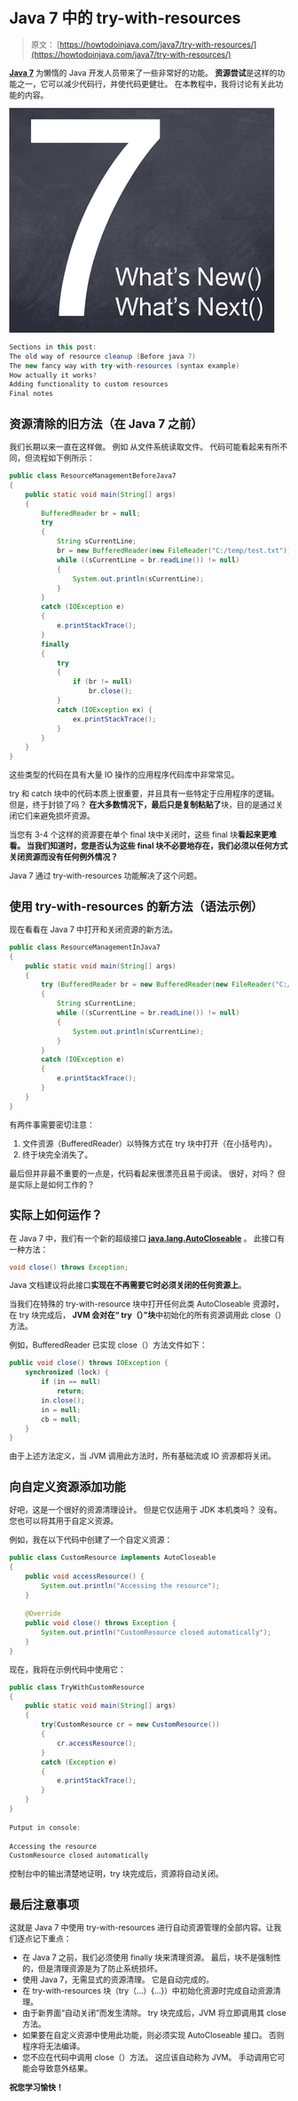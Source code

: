 # Java 7 中的 try-with-resources

> 原文： [https://howtodoinjava.com/java7/try-with-resources/](https://howtodoinjava.com/java7/try-with-resources/)

[**Java 7**](//howtodoinjava.com/category/java-7/ "java 7 features") 为懒惰的 Java 开发人员带来了一些非常好的功能。 **资源尝试**是这样的功能之一，它可以减少代码行，并使代码更健壮。 在本教程中，我将讨论有关此功能的内容。

![java 7 features](img/e9fe6328c61ba53c0ce97bd60ab88afd.png "java 7 features")

```java
Sections in this post: 
The old way of resource cleanup (Before java 7)
The new fancy way with try-with-resources (syntax example)
How actually it works?
Adding functionality to custom resources
Final notes
```

## 资源清除的旧方法（在 Java 7 之前）

我们长期以来一直在这样做。 例如 从文件系统读取文件。 代码可能看起来有所不同，但流程如下例所示：

```java
public class ResourceManagementBeforeJava7 
{
	public static void main(String[] args) 
	{
		BufferedReader br = null;
		try 
		{
			String sCurrentLine;
			br = new BufferedReader(new FileReader("C:/temp/test.txt"));
			while ((sCurrentLine = br.readLine()) != null) 
			{
				System.out.println(sCurrentLine);
			}
		} 
		catch (IOException e) 
		{
			e.printStackTrace();
		}
		finally 
		{
			try
			{
				if (br != null)
					br.close();
			} 
			catch (IOException ex) {
				ex.printStackTrace();
			}
		}
	}
}

```

这些类型的代码在具有大量 IO 操作的应用程序代码库中非常常见。

try 和 catch 块中的代码本质上很重要，并且具有一些特定于应用程序的逻辑。 但是，终于封锁了吗？ **在大多​​数情况下，最后只是复制粘贴了**块，目的是通过关闭它们来避免损坏资源。

当您有 3-4 个这样的资源要在单个 final 块中关闭时，这些 final 块**看起来更难看。 当我们知道时，您是否认为这些 final 块不必要地存在，我们必须以任何方式关闭资源而没有任何例外情况？**

Java 7 通过 try-with-resources 功能解决了这个问题。

## 使用 try-with-resources 的新方法（语法示例）

现在看看在 Java 7 中打开和关闭资源的新方法。

```java
public class ResourceManagementInJava7 
{
	public static void main(String[] args) 
	{
		try (BufferedReader br = new BufferedReader(new FileReader("C:/temp/test.txt")))
		{
			String sCurrentLine;
			while ((sCurrentLine = br.readLine()) != null) 
			{
				System.out.println(sCurrentLine);
			}
		} 
		catch (IOException e) 
		{
			e.printStackTrace();
		}
	}
}

```

有两件事需要密切注意：

1.  文件资源（BufferedReader）以特殊方式在 try 块中打开（在小括号内）。
2.  终于块完全消失了。

最后但并非最不重要的一点是，代码看起来很漂亮且易于阅读。 很好，对吗？ 但是实际上是如何工作的？

## 实际上如何运作？

在 Java 7 中，我们有一个新的超级接口 [**java.lang.AutoCloseable**](https://docs.oracle.com/javase/7/docs/api/java/lang/AutoCloseable.html "AutoCloseable") 。 此接口有一种方法：

```java
void close() throws Exception;

```

Java 文档建议将此接口**实现在不再需要它时必须关闭的任何资源上**。

当我们在特殊的 try-with-resource 块中打开任何此类 AutoCloseable 资源时，在 try 块完成后， **JVM 会对在“ try（）”块**中初始化的所有资源调用此 close（）方法。

例如，BufferedReader 已实现 close（）方法文件如下：

```java
public void close() throws IOException {
	synchronized (lock) {
		if (in == null)
			return;
		in.close();
		in = null;
		cb = null;
	}
}

```

由于上述方法定义，当 JVM 调用此方法时，所有基础流或 IO 资源都将关闭。

## 向自定义资源添加功能

好吧，这是一个很好的资源清理设计。 但是它仅适用于 JDK 本机类吗？ 没有。 您也可以将其用于自定义资源。

例如，我在以下代码中创建了一个自定义资源：

```java
public class CustomResource implements AutoCloseable 
{
	public void accessResource() {
		System.out.println("Accessing the resource");
	}

	@Override
	public void close() throws Exception {
		System.out.println("CustomResource closed automatically");
	}
}

```

现在，我将在示例代码中使用它：

```java
public class TryWithCustomResource 
{
	public static void main(String[] args)
	{
		try(CustomResource cr = new CustomResource())
		{
			cr.accessResource();
		}
		catch (Exception e)
		{
			e.printStackTrace();
		}
	}
}

Putput in console:

Accessing the resource
CustomResource closed automatically

```

控制台中的输出清楚地证明，try 块完成后，资源将自动关闭。

## 最后注意事项

这就是 Java 7 中使用 try-with-resources 进行自动资源管理的全部内容。让我们逐点记下重点：

*   在 Java 7 之前，我们必须使用 finally 块来清理资源。 最后，块不是强制性的，但是清理资源是为了防止系统损坏。
*   使用 Java 7，无需显式的资源清理。 它是自动完成的。
*   在 try-with-resources 块（try（…）{…}）中初始化资源时完成自动资源清理。
*   由于新界面“自动关闭”而发生清除。 try 块完成后，JVM 将立即调用其 close 方法。
*   如果要在自定义资源中使用此功能，则必须实现 AutoCloseable 接口。 否则程序将无法编译。
*   您不应在代码中调用 close（）方法。 这应该自动称为 JVM。 手动调用它可能会导致意外结果。

**祝您学习愉快！**